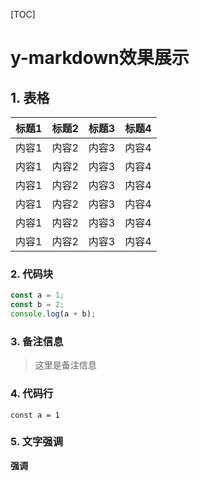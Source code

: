 [TOC]

# y-markdown效果展示

## 1. 表格
标题1 | 标题2 | 标题3 | 标题4
---|---|---|---
内容1 | 内容2 | 内容3 | 内容4
内容1 | 内容2 | 内容3 | 内容4
内容1 | 内容2 | 内容3 | 内容4
内容1 | 内容2 | 内容3 | 内容4
内容1 | 内容2 | 内容3 | 内容4
内容1 | 内容2 | 内容3 | 内容4


### 2. 代码块
```js
const a = 1;
const b = 2;
console.log(a + b);
```

### 3. 备注信息
> 这里是备注信息

### 4. 代码行
`const a = 1`

### 5. 文字强调
**强调**
